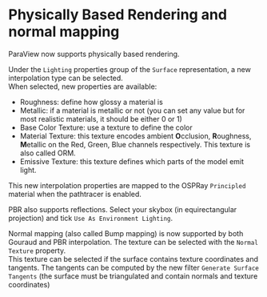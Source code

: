 # Physically Based Rendering and normal mapping

ParaView now supports physically based rendering.

Under the `Lighting` properties group of the `Surface` representation, a new interpolation type
can be selected.\
When selected, new properties are available:
- Roughness: define how glossy a material is
- Metallic: if a material is metallic or not (you can set any value but for most realistic materials, it should be either 0 or 1)
- Base Color Texture: use a texture to define the color
- Material Texture: this texture encodes ambient **O**cclusion, **R**oughness, **M**etallic on the Red, Green, Blue channels respectively. This texture is also called ORM.
- Emissive Texture: this texture defines which parts of the model emit light.

This new interpolation properties are mapped to the OSPRay `Principled` material when the pathtracer is enabled.

PBR also supports reflections. Select your skybox (in equirectangular projection) and tick `Use As Environment Lighting`.

Normal mapping (also called Bump mapping) is now supported by both Gouraud and PBR interpolation. The texture can be selected with the `Normal Texture` property.\
This texture can be selected if the surface contains texture coordinates and tangents.
The tangents can be computed by the new filter `Generate Surface Tangents` (the surface must be triangulated and contain normals and texture coordinates)
